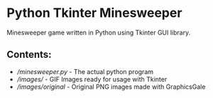 Python Tkinter Minesweeper
===========================

Minesweeper game written in Python using Tkinter GUI library.

Contents:
----------

- */minesweeper.py* - The actual python program
- */images/* - GIF Images ready for usage with Tkinter
- */images/original* - Original PNG images made with GraphicsGale 